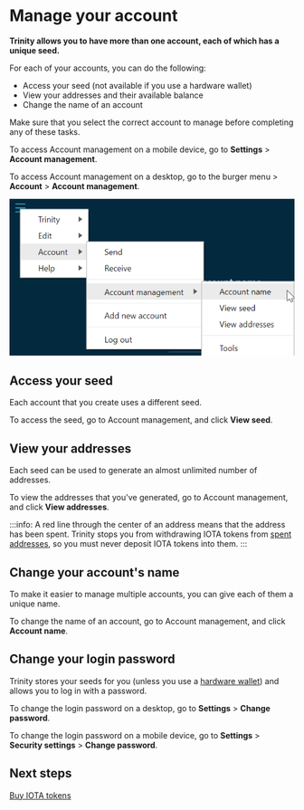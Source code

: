 # Manage your account

**Trinity allows you to have more than one account, each of which has a unique seed.**

For each of your accounts, you can do the following:

- Access your seed (not available if you use a hardware wallet)
- View your addresses and their available balance
- Change the name of an account

Make sure that you select the correct account to manage before completing any of these tasks.

To access Account management on a mobile device, go to **Settings** > **Account management**.

To access Account management on a desktop, go to the burger menu >  **Account** > **Account management**.

![Account management](../images/account-management-menu.png)

## Access your seed

Each account that you create uses a different seed.

To access the seed, go to Account management, and click **View seed**.

## View your addresses

Each seed can be used to generate an almost unlimited number of addresses.

To view the addresses that you've generated, go to Account management, and click **View addresses**.

:::info:
A red line through the center of an address means that the address has been spent. Trinity stops you from withdrawing IOTA tokens from [spent addresses](root://getting-started/0.1/clients/addresses.md#spent-addresses), so you must never deposit IOTA tokens into them.
::: 

## Change your account's name

To make it easier to manage multiple accounts, you can give each of them a unique name.

To change the name of an account, go to Account management, and click **Account name**.

## Change your login password

Trinity stores your seeds for you (unless you use a [hardware wallet](../concepts/hardware-wallet.md)) and allows you to log in with a password.

To change the login password on a desktop, go to **Settings** > **Change password**.

To change the login password on a mobile device, go to **Settings** > **Security settings** > **Change password**.

## Next steps

[Buy IOTA tokens](../how-to-guides/buy-iota.md)
